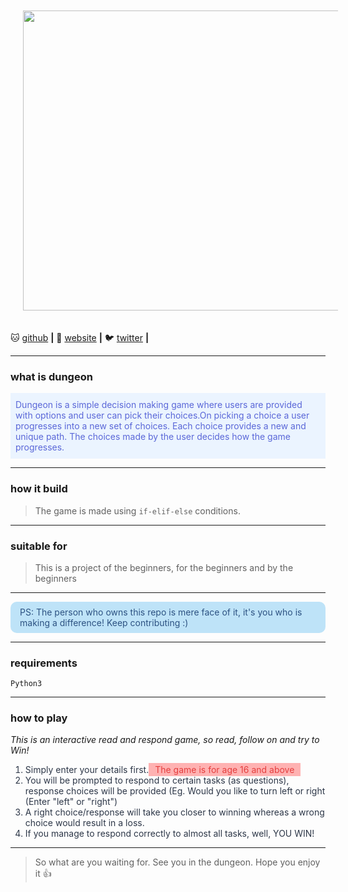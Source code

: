 <p align="center"><img src="https://i.pinimg.com/originals/4f/21/b5/4f21b56db5008735dfe203660aa663b0.jpg" alt="top_image" style="margin: 20px"  width="1080" height="480"/></p>

🐱 [github][github] **|**
🏡 [website][website] **|**
🐦 [twitter][twitter] **|**

---

### what is dungeon

<p style="background: #EBF4FF; color: #5A67D8 ; padding: 10px 8px">Dungeon is a simple decision making game where users are provided with options and user can pick their choices.On picking a choice a user progresses into a new set of choices. Each choice provides a new and unique path. The choices made by the user decides how the game progresses.</p>

---

### how it build

> The game is made using `if-elif-else` conditions.

---

### suitable for

> This is a project of the beginners, for the beginners and by the beginners

---

<p style="background: #BEE3F8; color:#2C5282; padding: 8px 15px; border-radius: 10px">PS: The person who owns this repo is mere face of it, it's you who is making a difference! Keep contributing :)</p>

---

### requirements

`Python3`

---

### how to play

_This is an interactive read and respond game, so read, follow on and try to Win!_

<ol style="backgroud:#EDF2F7; color:#2D3748">
   <li>Simply enter your details first.<span style="background: #FEB2B2; color: #E53E3E ; padding: 2px 10px">The game is for age 16 and above</span></li>
   <li>You will be prompted to respond to certain tasks (as questions), response choices will be provided (Eg. Would you like to turn left or right (Enter "left" or "right")</li>
   <li> A right choice/response will take you closer to winning whereas a wrong choice would result in a loss.</li>
   <li>If you manage to respond correctly to almost all tasks, well, YOU WIN!</li>

</ol>

---

> So what are you waiting for. See you in the dungeon. Hope you enjoy it 👍

[website]: https://keivalyap.wordpress.com/
[twitter]: https://twitter.com/KeivalyaP
[github]: https://github.com/keivalya
